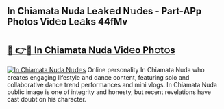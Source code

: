 ## In Chiamata Nuda Le𝚊k𝚎d N𝚞𝚍es - Part-APp Photos Vid𝚎o Le𝚊ks 44fMv

# <h2><a href="http://fbbwxda.evod.top/?m=In+Chiamata+Nuda">🔗 👉🔴 In Chiamata Nuda Vid𝚎o Ph𝚘t𝚘s</a></h2>

[![In Chiamata Nuda N𝚞d𝚎s](https://i.imgur.com/8V9OHl7.gif)](http://fbbwxda.evod.top/?m=In+Chiamata+Nuda)
Online personality In Chiamata Nuda who creates engaging lifestyle and dance content, featuring solo and collaborative dance trend performances and mini vlogs. In Chiamata Nuda public image is one of integrity and honesty, but recent revelations have cast doubt on his character. 
